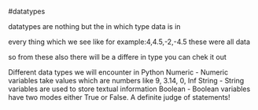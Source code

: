 #datatypes

datatypes are nothing but the in which type data is in 

every thing which we see like for example:4,4.5,-2,-4.5 these were all data

so from these also there will be a differe in type you can chek it out

Different data types we will encounter in Python
Numeric - Numeric variables take values which are numbers like 9, 3.14, 0, Inf
String - String variables are used to store textual information
Boolean - Boolean variables have two modes either True or False. A definite judge of statements!
